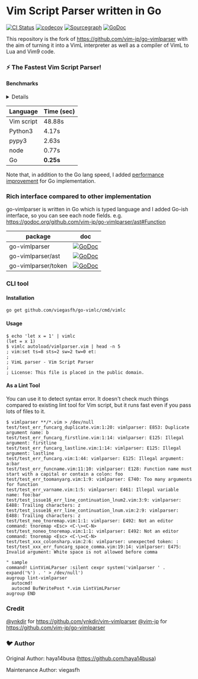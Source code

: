 # Vim Script Parser written in Go

[![CI Status](https://github.com/vim-jp/go-vimlparser/workflows/CI/badge.svg)](https://github.com/vim-jp/go-vimlparser/actions)
[![codecov](https://codecov.io/gh/vim-jp/go-vimlparser/branch/master/graph/badge.svg)](https://codecov.io/gh/vim-jp/go-vimlparser)
[![Sourcegraph](https://sourcegraph.com/github.com/vim-jp/go-vimlparser/-/badge.svg)](https://sourcegraph.com/github.com/vim-jp/go-vimlparser?badge)
[![GoDoc](https://godoc.org/github.com/vim-jp/go-vimlparser?status.svg)](https://godoc.org/github.com/vim-jp/go-vimlparser)

This repository is the fork of https://github.com/vim-jp/go-vimlparser 
with the aim of turning it into a VimL interpreter as well as a compiler 
of VimL to Lua and Vim9 code. 

### :zap: The Fastest Vim Script Parser!

#### Benchmarks

<details>

```sh
$ pwd
/home/vim-jp/src/github.com/ynkdir/vim-vimlparser

$ git rev-parse HEAD
2fff43c58968a18bc01bc8304df68bde01af04d9

$ wc -l < autoload/vimlparser.vim
5195

$ time vim -u NONE -N --cmd "let &rtp .= ',' . getcwd()" --cmd "silent call vimlparser#test('autoload/vimlparser.vim')" -c ":q"
vim -u NONE -N --cmd "let &rtp .= ',' . getcwd()" --cmd  -c ":q"  48.88s user 0.05s system 99% cpu 48.942 total

$ python3 -V
Python 3.5.0

$ time python3 py/vimlparser.py autoload/vimlparser.vim > /dev/null
python3 py/vimlparser.py autoload/vimlparser.vim > /dev/null  4.17s user 0.04s system 99% cpu 4.236 total

$ pypy3 -V
Python 3.2.5 (b2091e973da69152b3f928bfaabd5d2347e6df46, Mar 04 2016, 07:08:30)
[PyPy 2.4.0 with GCC 5.3.0]

$ time pypy3 py/vimlparser.py autoload/vimlparser.vim > /dev/null
pypy3 py/vimlparser.py autoload/vimlparser.vim > /dev/null  2.63s user 0.06s system 99% cpu 2.694 total

$ node --version
v4.2.3

$ time node js/vimlparser.js autoload/vimlparser.vim > /dev/null
node js/vimlparser.js autoload/vimlparser.vim > /dev/null  0.77s user 0.04s system 125% cpu 0.644 total

$ go get github.com/viegasfh/go-vimlc/cmd/vimlc
$ time vimlc autoload/vimlparser.vim > /dev/null
vimlc autoload/vimlparser.vim > /dev/null  0.25s user 0.03s system 114% cpu 0.244 total
```
</details>

| Language | Time (sec) |
| -------- | ---- |
| Vim script | 48.88s |
| Python3 | 4.17s |
| pypy3 | 2.63s |
| node | 0.77s |
| Go | **0.25s** |

Note that, in addition to the Go lang speed, I added [performance improvement](https://github.com/vim-jp/go-vimlparser/pull/4) for Go implementation.

### Rich interface compared to other implementation

go-vimlparser is written in Go which is typed language and I added Go-ish interface,
so you can see each node fields. e.g. https://godoc.org/github.com/vim-jp/go-vimlparser/ast#Function

| package | doc |
| --- | --- |
| go-vimlparser | [![GoDoc](https://godoc.org/github.com/vim-jp/go-vimlparser?status.svg)](https://godoc.org/github.com/vim-jp/go-vimlparser) |
| go-vimlparser/ast | [![GoDoc](https://godoc.org/github.com/vim-jp/go-vimlparser/ast?status.svg)](https://godoc.org/github.com/vim-jp/go-vimlparser/ast) |
| go-vimlparser/token | [![GoDoc](https://godoc.org/github.com/vim-jp/go-vimlparser/token?status.svg)](https://godoc.org/github.com/vim-jp/go-vimlparser/token) |

### CLI tool

#### Installation

```
go get github.com/viegasfh/go-vimlc/cmd/vimlc
```

#### Usage

```
$ echo 'let x = 1' | vimlc
(let = x 1)
$ vimlc autoload/vimlparser.vim | head -n 5
; vim:set ts=8 sts=2 sw=2 tw=0 et:
;
; VimL parser - Vim Script Parser
;
; License: This file is placed in the public domain.
```

#### As a Lint Tool

You can use it to detect syntax error.
It doesn't check much things compared to existing lint tool for Vim script, but it runs fast even if you pass lots of files to it.

```
$ vimlparser **/*.vim > /dev/null
test/test_err_funcarg_duplicate.vim:1:20: vimlparser: E853: Duplicate argument name: b
test/test_err_funcarg_firstline.vim:1:14: vimlparser: E125: Illegal argument: firstline
test/test_err_funcarg_lastline.vim:1:14: vimlparser: E125: Illegal argument: lastline
test/test_err_funcarg.vim:1:44: vimlparser: E125: Illegal argument: a:bar
test/test_err_funcname.vim:11:10: vimlparser: E128: Function name must start with a capital or contain a colon: foo
test/test_err_toomanyarg.vim:1:9: vimlparser: E740: Too many arguments for function
test/test_err_varname.vim:1:5: vimlparser: E461: Illegal variable name: foo:bar
test/test_issue16_err_line_continuation_lnum2.vim:3:9: vimlparser: E488: Trailing characters: z
test/test_issue16_err_line_continuation_lnum.vim:2:9: vimlparser: E488: Trailing characters: z
test/test_neo_tnoremap.vim:1:1: vimlparser: E492: Not an editor command: tnoremap <Esc> <C-\><C-N>
test/test_noneo_tnoremap.vim:1:1: vimlparser: E492: Not an editor command: tnoremap <Esc> <C-\><C-N>
test/test_xxx_colonsharp.vim:2:6: vimlparser: unexpected token: :
test/test_xxx_err_funcarg_space_comma.vim:19:14: vimlparser: E475: Invalid argument: White space is not allowed before comma
```

```vim
" sample
command! LintVimLParser :silent cexpr system('vimlparser ' . expand('%') . ' > /dev/null')
augroup lint-vimlparser
  autocmd!
  autocmd BufWritePost *.vim LintVimLParser
augroup END
```

### Credit

[@ynkdir](https://github.com/ynkdir) for https://github.com/ynkdir/vim-vimlparser
[@vim-jp](https://github.com/vim-jp) for https://github.com/vim-jp/go-vimlparser

### :bird: Author

Original Author: haya14busa (https://github.com/haya14busa)

Maintenance Author: viegasfh
